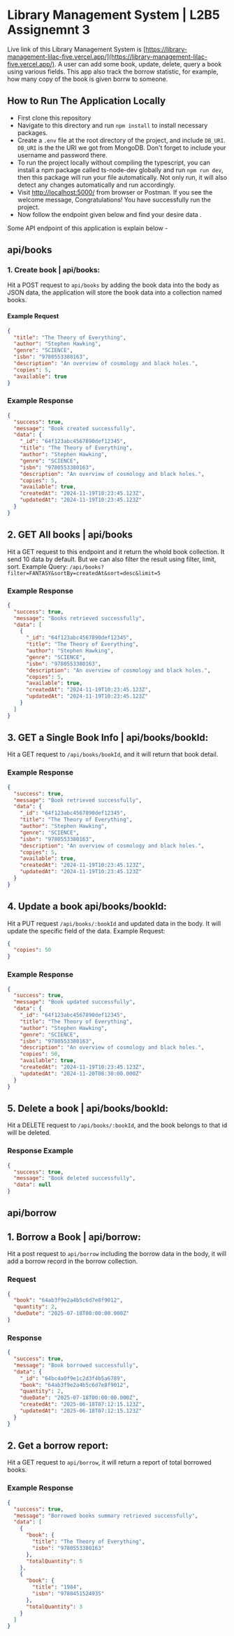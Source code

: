 # Library Management System | L2B5 Assignemnt 3

Live link of this Library Management System is [https://library-management-lilac-five.vercel.app/](https://library-management-lilac-five.vercel.app/). A user can add some book, update, delete, query a book using various fields. This app also track the borrow statistic, for example, how many copy of the book is given borrw to someone.

## How to Run The Application Locally

- First clone this repository
- Navigate to this directory and run `npm install` to install necessary packages.
- Create a `.env` file at the root directory of the project, and include `DB_URI`. `DB_URI` is the the URI we got from MongoDB. Don't forget to include your username and password there.
- To run the project locally without compiling the typescript, you can install a npm package called ts-node-dev globally and run `npm run dev`, then this package will run your file automatically. Not only run, it will also detect any changes automatically and run accordingly.
- Visit [http://localhost:5000/](http://localhost:5000/) from browser or Postman. If you see the welcome message, Congratulations! You have successfully run the project.
- Now follow the endpoint given below and find your desire data .

Some API endpoint of this application is explain below -

## api/books

### 1. Create book | api/books:

Hit a POST request to `api/books` by adding the book data into the body as JSON data, the application will store the book data into a collection named books.

#### Example Request

```json
{
  "title": "The Theory of Everything",
  "author": "Stephen Hawking",
  "genre": "SCIENCE",
  "isbn": "9780553380163",
  "description": "An overview of cosmology and black holes.",
  "copies": 5,
  "available": true
}
```

### Example Response

```json
{
  "success": true,
  "message": "Book created successfully",
  "data": {
    "_id": "64f123abc4567890def12345",
    "title": "The Theory of Everything",
    "author": "Stephen Hawking",
    "genre": "SCIENCE",
    "isbn": "9780553380163",
    "description": "An overview of cosmology and black holes.",
    "copies": 5,
    "available": true,
    "createdAt": "2024-11-19T10:23:45.123Z",
    "updatedAt": "2024-11-19T10:23:45.123Z"
  }
}
```

## 2. GET All books | api/books

Hit a GET request to this endpoint and it return the whold book collection. It send 10 data by default. But we can also filter the result using filter, limit, sort. Example Query: `/api/books?filter=FANTASY&sortBy=createdAt&sort=desc&limit=5`

### Example Response

```json
{
  "success": true,
  "message": "Books retrieved successfully",
  "data": [
    {
      "_id": "64f123abc4567890def12345",
      "title": "The Theory of Everything",
      "author": "Stephen Hawking",
      "genre": "SCIENCE",
      "isbn": "9780553380163",
      "description": "An overview of cosmology and black holes.",
      "copies": 5,
      "available": true,
      "createdAt": "2024-11-19T10:23:45.123Z",
      "updatedAt": "2024-11-19T10:23:45.123Z"
    }
  ]
}
```

## 3. GET a Single Book Info | api/books/bookId:

Hit a GET request to `/api/books/bookId`, and it will return that book detail.

### Example Response

```json
{
  "success": true,
  "message": "Book retrieved successfully",
  "data": {
    "_id": "64f123abc4567890def12345",
    "title": "The Theory of Everything",
    "author": "Stephen Hawking",
    "genre": "SCIENCE",
    "isbn": "9780553380163",
    "description": "An overview of cosmology and black holes.",
    "copies": 5,
    "available": true,
    "createdAt": "2024-11-19T10:23:45.123Z",
    "updatedAt": "2024-11-19T10:23:45.123Z"
  }
}
```

## 4. Update a book api/books/bookId:

Hit a PUT request `/api/books/:bookId` and updated data in the body. It will update the specific field of the data.
Example Request:

```json
{
  "copies": 50
}
```

### Example Response

```json
{
  "success": true,
  "message": "Book updated successfully",
  "data": {
    "_id": "64f123abc4567890def12345",
    "title": "The Theory of Everything",
    "author": "Stephen Hawking",
    "genre": "SCIENCE",
    "isbn": "9780553380163",
    "description": "An overview of cosmology and black holes.",
    "copies": 50,
    "available": true,
    "createdAt": "2024-11-19T10:23:45.123Z",
    "updatedAt": "2024-11-20T08:30:00.000Z"
  }
}
```

## 5. Delete a book | api/books/bookId:

Hit a DELETE request to `/api/books/:bookId`, and the book belongs to that id will be deleted.

### Response Example

```json
{
  "success": true,
  "message": "Book deleted successfully",
  "data": null
}
```

## api/borrow

## 1. Borrow a Book | api/borrow:

Hit a post request to `api/borrow` including the borrow data in the body, it will add a borrow record in the borrow collection.

### Request

```json
{
  "book": "64ab3f9e2a4b5c6d7e8f9012",
  "quantity": 2,
  "dueDate": "2025-07-18T00:00:00.000Z"
}
```

### Response

```json
{
  "success": true,
  "message": "Book borrowed successfully",
  "data": {
    "_id": "64bc4a0f9e1c2d3f4b5a6789",
    "book": "64ab3f9e2a4b5c6d7e8f9012",
    "quantity": 2,
    "dueDate": "2025-07-18T00:00:00.000Z",
    "createdAt": "2025-06-18T07:12:15.123Z",
    "updatedAt": "2025-06-18T07:12:15.123Z"
  }
}
```

## 2. Get a borrow report:

Hit a GET request to `api/borrow`, it will return a report of total borrowed books.

### Example Response

```json
{
  "success": true,
  "message": "Borrowed books summary retrieved successfully",
  "data": [
    {
      "book": {
        "title": "The Theory of Everything",
        "isbn": "9780553380163"
      },
      "totalQuantity": 5
    },
    {
      "book": {
        "title": "1984",
        "isbn": "9780451524935"
      },
      "totalQuantity": 3
    }
  ]
}
```
